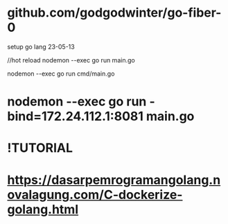 # github.com/godgodwinter/go-fiber-0
setup go lang 23-05-13



//hot reload
nodemon --exec go run main.go

nodemon --exec go run cmd/main.go
# nodemon --exec go run -bind=172.24.112.1:8081 main.go

# !TUTORIAL
# https://dasarpemrogramangolang.novalagung.com/C-dockerize-golang.html